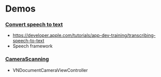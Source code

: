 # Demos

### [Convert speech to text](./SpeechDemo/)
* https://developer.apple.com/tutorials/app-dev-training/transcribing-speech-to-text
* Speech framework

### [CameraScanning](./CameraScanningUIKit/)
* VNDocumentCameraViewController
